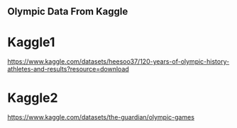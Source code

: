 ## Olympic Data From Kaggle

# Kaggle1
https://www.kaggle.com/datasets/heesoo37/120-years-of-olympic-history-athletes-and-results?resource=download

# Kaggle2
https://www.kaggle.com/datasets/the-guardian/olympic-games